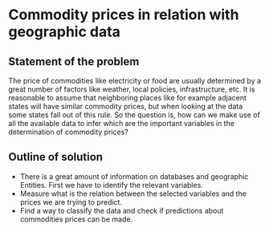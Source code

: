 # Commodity prices in relation with geographic data

## Statement of the problem
The price of commodities like electricity or food are usually determined by a great number of factors like weather, local policies, infrastructure, etc. It is reasonable to assume that neighboring places like for example adjacent states will have similar commodity prices, but when looking at the data some states fall out of this rule. So the question is, how can we make use of all the available data to infer which are the important variables in the determination of commodity prices?

## Outline of solution
- There is a great amount of information on databases and geographic Entities. First we have to identify the relevant variables.
- Measure what is the relation between the selected variables and the prices we are trying to predict.
- Find a way to classify the data and check if predictions about commodities prices can be made.